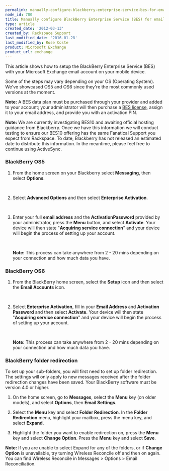 ```yaml
---
permalink: manually-configure-blackberry-enterprise-service-bes-for-email-hosted-on-exchange/
node_id: 780
title: Manually configure BlackBerry Enterprise Service (BES) for email hosted on Exchange
type: article
created_date: '2012-03-13'
created_by: Rackspace Support
last_modified_date: '2016-01-28'
last_modified_by: Rose Coste
product: Microsoft Exchange
product_url: exchange
---
```


This article shows how to setup the BlackBerry
Enterprise Service (BES) with your Microsoft Exchange email account on
your mobile device.

Some of the steps may vary depending on your OS (Operating
System). We've showcased OS5 and OS6 since they're the most commonly used
versions at the moment.

**Note:** A BES data plan must be purchased through your provider and
added to your account; your administrator will then purchase a [BES
license](/how-to/add-an-activesync-or-bes-license),
assign it to your email address, and provide you with an activation PIN.

**Note:** We are currently investigating BES10 and awaiting
official hosting guidance from Blackberry. Once we have this information
we will conduct testing to ensure our BES10 offering has the same
Fanatical Support you expect from Rackspace. To date, Blackberry has not
released an estimated date to distribute this information. In the
meantime, please feel free to continue using ActiveSync.

### BlackBerry OS5

1. From the home screen on your Blackberry select
   **Messaging**, then select **Options**.

   <img src="{% asset_path exchange/manually-configure-blackberry-enterprise-service-bes-for-email-hosted-on-exchange/(E%26A)BlackBerryBES.png %}" alt="" />
   <img src="{% asset_path exchange/manually-configure-blackberry-enterprise-service-bes-for-email-hosted-on-exchange/(E%26A)BlackBerryBES2.png %}" alt="" />

2. Select **Advanced Options** and then select **Enterprise
   Activation**.

   <img src="{% asset_path exchange/manually-configure-blackberry-enterprise-service-bes-for-email-hosted-on-exchange/(E%26A)BlackBerryBES3.png %}" alt="" />
   <img src="{% asset_path exchange/manually-configure-blackberry-enterprise-service-bes-for-email-hosted-on-exchange/(E%26A)BlackBerryBES4.png %}" alt="" />

3. Enter your full **email address** and the
   **ActivationPassword** provided by your administrator,
   press the **Menu** button, and select
   **Activate**. Your device will then state
   "**Acquiring service connection**" and your device will
   begin the process of setting up your account.

   <img src="{% asset_path exchange/manually-configure-blackberry-enterprise-service-bes-for-email-hosted-on-exchange/(E%26A)BlackBerryBES5.png %}" alt="" />
   <img src="{% asset_path exchange/manually-configure-blackberry-enterprise-service-bes-for-email-hosted-on-exchange/(E%26A)BlackBerryBES6.png %}" alt="" />

   **Note:** This process can take anywhere from 2 - 20 mins depending on
   your connection and how much data you have.

### BlackBerry OS6

1. From the BlackBerry home screen, select the
   **Setup** icon and then select the **Email
   Accounts** icon.

   <img src="{% asset_path exchange/manually-configure-blackberry-enterprise-service-bes-for-email-hosted-on-exchange/(E%26A)BlackBerryBES7.png %}" alt="" />
   <img src="{% asset_path exchange/manually-configure-blackberry-enterprise-service-bes-for-email-hosted-on-exchange/(E%26A)BlackBerryBES8.png %}" alt="" />

2. Select **Enterprise Activation**, fill in your
   **Email Address** and **Activation Password**
   and then select **Activate**. Your device will then state
   "**Acquiring service connection**" and your device will
   begin the process of setting up your account.

   <img src="{% asset_path exchange/manually-configure-blackberry-enterprise-service-bes-for-email-hosted-on-exchange/(E%26A)BlackBerryBES9.png %}" alt="" />
   <img src="{% asset_path exchange/manually-configure-blackberry-enterprise-service-bes-for-email-hosted-on-exchange/(E%26A)BlackBerryBES10.png %}" alt="" />

   **Note:** This process can take anywhere from 2 - 20 mins depending on
   your connection and how much data you have.

### BlackBerry folder redirection

To set up your sub-folders, you will first need to set up folder
redirection. The settings will only apply to new messages received after
the folder redirection changes have been saved. Your BlackBerry software
must be version 4.0 or higher.

1. On the home screen, go to **Messages**, select the
   **Menu** key (on older models), and select **Options**,
   then **Email Settings**.

2. Select the **Menu** key and select **Folder
   Redirection**. In the **Folder Redirection** menu, highlight your
   mailbox, press the menu key, and select **Expand**.

3. Highlight the folder you want to enable redirection on, press
   the **Menu** key and select **Change Option**. Press the
   **Menu** key and select **Save**.

**Note:** If you are unable to select Expand for any of the folders, or
if **Change Option** is unavailable, try turning Wireless Reconcile off and
then on again. You can find Wireless Reconcile in Messages &gt; Options
&gt; Email Reconciliation.
